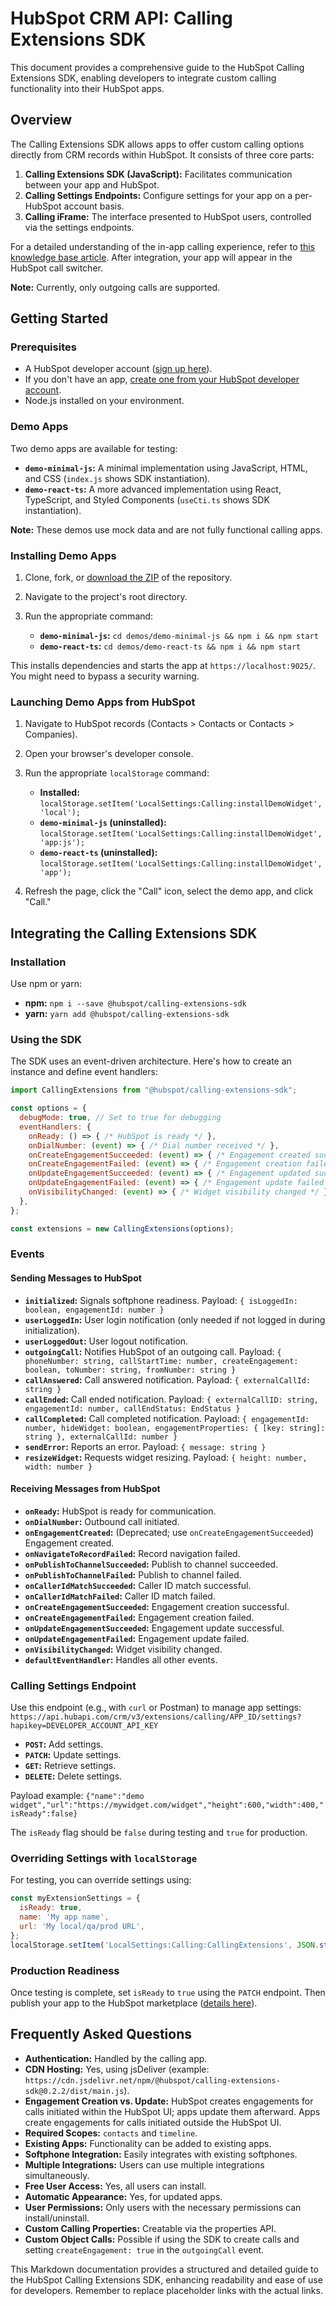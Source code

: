# HubSpot CRM API: Calling Extensions SDK

This document provides a comprehensive guide to the HubSpot Calling Extensions SDK, enabling developers to integrate custom calling functionality into their HubSpot apps.

## Overview

The Calling Extensions SDK allows apps to offer custom calling options directly from CRM records within HubSpot.  It consists of three core parts:

1. **Calling Extensions SDK (JavaScript):** Facilitates communication between your app and HubSpot.
2. **Calling Settings Endpoints:** Configure settings for your app on a per-HubSpot account basis.
3. **Calling iFrame:**  The interface presented to HubSpot users, controlled via the settings endpoints.


For a detailed understanding of the in-app calling experience, refer to [this knowledge base article](link-to-knowledge-base-article).  After integration, your app will appear in the HubSpot call switcher.

**Note:** Currently, only outgoing calls are supported.


## Getting Started

### Prerequisites

* A HubSpot developer account ([sign up here](link-to-signup)).
* If you don't have an app, [create one from your HubSpot developer account](link-to-create-app).
* Node.js installed on your environment.

### Demo Apps

Two demo apps are available for testing:

* **`demo-minimal-js`:** A minimal implementation using JavaScript, HTML, and CSS (`index.js` shows SDK instantiation).
* **`demo-react-ts`:** A more advanced implementation using React, TypeScript, and Styled Components (`useCti.ts` shows SDK instantiation).

**Note:** These demos use mock data and are not fully functional calling apps.

### Installing Demo Apps

1. Clone, fork, or [download the ZIP](link-to-zip) of the repository.
2. Navigate to the project's root directory.
3. Run the appropriate command:

   * **`demo-minimal-js`:** `cd demos/demo-minimal-js && npm i && npm start`
   * **`demo-react-ts`:** `cd demos/demo-react-ts && npm i && npm start`

This installs dependencies and starts the app at `https://localhost:9025/`. You might need to bypass a security warning.

### Launching Demo Apps from HubSpot

1. Navigate to HubSpot records (Contacts > Contacts or Contacts > Companies).
2. Open your browser's developer console.
3. Run the appropriate `localStorage` command:

   * **Installed:** `localStorage.setItem('LocalSettings:Calling:installDemoWidget', 'local');`
   * **`demo-minimal-js` (uninstalled):** `localStorage.setItem('LocalSettings:Calling:installDemoWidget', 'app:js');`
   * **`demo-react-ts` (uninstalled):** `localStorage.setItem('LocalSettings:Calling:installDemoWidget', 'app');`

4. Refresh the page, click the "Call" icon, select the demo app, and click "Call."


## Integrating the Calling Extensions SDK

### Installation

Use npm or yarn:

* **npm:** `npm i --save @hubspot/calling-extensions-sdk`
* **yarn:** `yarn add @hubspot/calling-extensions-sdk`


### Using the SDK

The SDK uses an event-driven architecture.  Here's how to create an instance and define event handlers:

```javascript
import CallingExtensions from "@hubspot/calling-extensions-sdk";

const options = {
  debugMode: true, // Set to true for debugging
  eventHandlers: {
    onReady: () => { /* HubSpot is ready */ },
    onDialNumber: (event) => { /* Dial number received */ },
    onCreateEngagementSucceeded: (event) => { /* Engagement created successfully */ },
    onCreateEngagementFailed: (event) => { /* Engagement creation failed */ },
    onUpdateEngagementSucceeded: (event) => { /* Engagement updated successfully */ },
    onUpdateEngagementFailed: (event) => { /* Engagement update failed */ },
    onVisibilityChanged: (event) => { /* Widget visibility changed */ },
  },
};

const extensions = new CallingExtensions(options);
```


### Events

#### Sending Messages to HubSpot

* **`initialized`:**  Signals softphone readiness.  Payload: `{ isLoggedIn: boolean, engagementId: number }`
* **`userLoggedIn`:** User login notification (only needed if not logged in during initialization).
* **`userLoggedOut`:** User logout notification.
* **`outgoingCall`:** Notifies HubSpot of an outgoing call. Payload: `{ phoneNumber: string, callStartTime: number, createEngagement: boolean, toNumber: string, fromNumber: string }`
* **`callAnswered`:**  Call answered notification. Payload: `{ externalCallId: string }`
* **`callEnded`:** Call ended notification. Payload: `{ externalCallID: string, engagementId: number, callEndStatus: EndStatus }`
* **`callCompleted`:** Call completed notification. Payload: `{ engagementId: number, hideWidget: boolean, engagementProperties: { [key: string]: string }, externalCallId: number }`
* **`sendError`:** Reports an error. Payload: `{ message: string }`
* **`resizeWidget`:** Requests widget resizing. Payload: `{ height: number, width: number }`

#### Receiving Messages from HubSpot

* **`onReady`:** HubSpot is ready for communication.
* **`onDialNumber`:** Outbound call initiated.
* **`onEngagementCreated`:** (Deprecated; use `onCreateEngagementSucceeded`) Engagement created.
* **`onNavigateToRecordFailed`:** Record navigation failed.
* **`onPublishToChannelSucceeded`:** Publish to channel succeeded.
* **`onPublishToChannelFailed`:** Publish to channel failed.
* **`onCallerIdMatchSucceeded`:** Caller ID match successful.
* **`onCallerIdMatchFailed`:** Caller ID match failed.
* **`onCreateEngagementSucceeded`:** Engagement creation successful.
* **`onCreateEngagementFailed`:** Engagement creation failed.
* **`onUpdateEngagementSucceeded`:** Engagement update successful.
* **`onUpdateEngagementFailed`:** Engagement update failed.
* **`onVisibilityChanged`:** Widget visibility changed.
* **`defaultEventHandler`:** Handles all other events.

### Calling Settings Endpoint

Use this endpoint (e.g., with `curl` or Postman) to manage app settings:  `https://api.hubapi.com/crm/v3/extensions/calling/APP_ID/settings?hapikey=DEVELOPER_ACCOUNT_API_KEY`

* **`POST`:** Add settings.
* **`PATCH`:** Update settings.
* **`GET`:** Retrieve settings.
* **`DELETE`:** Delete settings.

Payload example:  `{"name":"demo widget","url":"https://mywidget.com/widget","height":600,"width":400,"isReady":false}`

The `isReady` flag should be `false` during testing and `true` for production.

### Overriding Settings with `localStorage`

For testing, you can override settings using:

```javascript
const myExtensionSettings = {
  isReady: true,
  name: 'My app name',
  url: 'My local/qa/prod URL',
};
localStorage.setItem('LocalSettings:Calling:CallingExtensions', JSON.stringify(myExtensionSettings));
```

### Production Readiness

Once testing is complete, set `isReady` to `true` using the `PATCH` endpoint.  Then publish your app to the HubSpot marketplace ([details here](link-to-marketplace-details)).

## Frequently Asked Questions

* **Authentication:** Handled by the calling app.
* **CDN Hosting:** Yes, using jsDeliver (example: `https://cdn.jsdelivr.net/npm/@hubspot/calling-extensions-sdk@0.2.2/dist/main.js`).
* **Engagement Creation vs. Update:**  HubSpot creates engagements for calls initiated within the HubSpot UI; apps update them afterward. Apps create engagements for calls initiated outside the HubSpot UI.
* **Required Scopes:** `contacts` and `timeline`.
* **Existing Apps:**  Functionality can be added to existing apps.
* **Softphone Integration:** Easily integrates with existing softphones.
* **Multiple Integrations:** Users can use multiple integrations simultaneously.
* **Free User Access:** Yes, all users can install.
* **Automatic Appearance:** Yes, for updated apps.
* **User Permissions:**  Only users with the necessary permissions can install/uninstall.
* **Custom Calling Properties:** Creatable via the properties API.
* **Custom Object Calls:** Possible if using the SDK to create calls and setting `createEngagement: true` in the `outgoingCall` event.


This Markdown documentation provides a structured and detailed guide to the HubSpot Calling Extensions SDK, enhancing readability and ease of use for developers.  Remember to replace placeholder links with the actual links.
